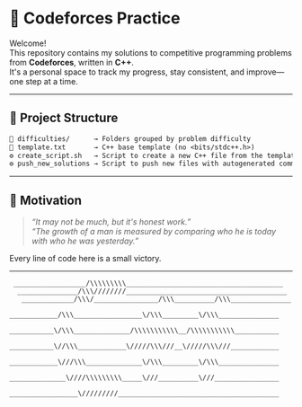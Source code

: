# 🧠 Codeforces Practice

Welcome!  
This repository contains my solutions to competitive programming problems from **Codeforces**, written in **C++**.  
It's a personal space to track my progress, stay consistent, and improve—one step at a time.

---

## 🔧 Project Structure

```txt
📁 difficulties/      → Folders grouped by problem difficulty
📄 template.txt       → C++ base template (no <bits/stdc++.h>)
⚙️ create_script.sh   → Script to create a new C++ file from the template
⚙️ push_new_solutions → Script to push new files with autogenerated commit messages
```

---

## 💬 Motivation

> *“It may not be much, but it's honest work.”*  
> *“The growth of a man is measured by comparing who he is today with who he was yesterday.”*

Every line of code here is a small victory.

---

```text
 __________________/\\\\\\\\\_______________________________________        
  _______________/\\\////////________________________________________       
   _____________/\\\/________________/\\\__________/\\\_______________      
    ____________/\\\_________________\/\\\_________\/\\\_______________     
     ___________\/\\\______________/\\\\\\\\\\\__/\\\\\\\\\\\___________    
      ___________\//\\\____________\/////\\\///__\/////\\\///____________   
       ____________\///\\\______________\/\\\_________\/\\\_______________  
        ______________\////\\\\\\\\\_____\///__________\///________________ 
         _________________\/////////________________________________________
```
